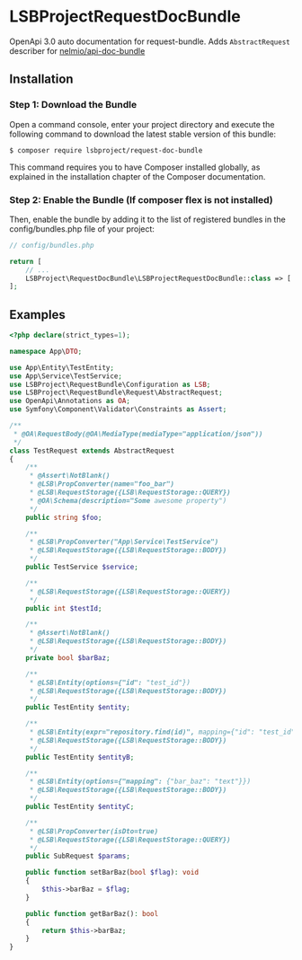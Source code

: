# LSBProjectRequestDocBundle
OpenApi 3.0 auto documentation for request-bundle. Adds `AbstractRequest` describer for
[nelmio/api-doc-bundle](https://github.com/nelmio/NelmioApiDocBundle)

## Installation

### Step 1: Download the Bundle

Open a command console, enter your project directory and execute the following command to download the latest stable version of this bundle:

```
$ composer require lsbproject/request-doc-bundle
```

This command requires you to have Composer installed globally, as explained in the installation chapter of the Composer documentation.

### Step 2: Enable the Bundle (If composer flex is not installed)
Then, enable the bundle by adding it to the list of registered bundles in the config/bundles.php file of your project:

```php
// config/bundles.php

return [
    // ...
    LSBProject\RequestDocBundle\LSBProjectRequestDocBundle::class => ['all' => true],
];
```

## Examples

```php
<?php declare(strict_types=1);

namespace App\DTO;

use App\Entity\TestEntity;
use App\Service\TestService;
use LSBProject\RequestBundle\Configuration as LSB;
use LSBProject\RequestBundle\Request\AbstractRequest;
use OpenApi\Annotations as OA;
use Symfony\Component\Validator\Constraints as Assert;

/**
 * @OA\RequestBody(@OA\MediaType(mediaType="application/json"))
 */
class TestRequest extends AbstractRequest
{
    /**
     * @Assert\NotBlank()
     * @LSB\PropConverter(name="foo_bar")
     * @LSB\RequestStorage({LSB\RequestStorage::QUERY})
     * @OA\Schema(description="Some awesome property")
     */
    public string $foo;

    /**
     * @LSB\PropConverter("App\Service\TestService")
     * @LSB\RequestStorage({LSB\RequestStorage::BODY})
     */
    public TestService $service;

    /**
     * @LSB\RequestStorage({LSB\RequestStorage::QUERY})
     */
    public int $testId;

    /**
     * @Assert\NotBlank()
     * @LSB\RequestStorage({LSB\RequestStorage::BODY})
     */
    private bool $barBaz;

    /**
     * @LSB\Entity(options={"id": "test_id"})
     * @LSB\RequestStorage({LSB\RequestStorage::BODY})
     */
    public TestEntity $entity;

    /**
     * @LSB\Entity(expr="repository.find(id)", mapping={"id": "test_id"})
     * @LSB\RequestStorage({LSB\RequestStorage::BODY})
     */
    public TestEntity $entityB;

    /**
     * @LSB\Entity(options={"mapping": {"bar_baz": "text"}})
     * @LSB\RequestStorage({LSB\RequestStorage::BODY})
     */
    public TestEntity $entityC;

    /**
     * @LSB\PropConverter(isDto=true)
     * @LSB\RequestStorage({LSB\RequestStorage::QUERY})
     */
    public SubRequest $params;

    public function setBarBaz(bool $flag): void
    {
        $this->barBaz = $flag;
    }

    public function getBarBaz(): bool
    {
        return $this->barBaz;
    }
}   
```
